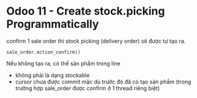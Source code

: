 # Odoo 11 - Create stock.picking Programmatically

confirm 1 sale order thì stock picking (delivery order) sẽ được tự tạo ra.

    sale_order.action_confirm()

Nếu không tạo ra, có thể sản phẩm trong line

- không phải là dạng stockable
- cursor chưa được commit mặc dù trước đó đã có tạo sản phẩm (trong trường hợp sale_order được confirm ở 1 thread riêng biệt)
